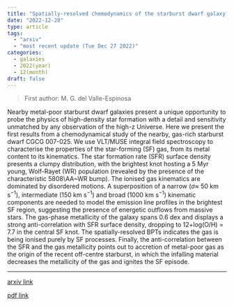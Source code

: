 ```yaml
---
title: "Spatially-resolved chemodynamics of the starburst dwarf galaxy CGCG 007-025: Evidence for recent accretion of metal-poor gas"
date: "2022-12-20"
type: article
tags:
  - "arxiv"
  - "most recent update (Tue Dec 27 2022)"
categories:
  - galaxies
  - 2022(year)
  - 12(month)
draft: false
---
```


> First author: M. G. del Valle-Espinosa

 Nearby metal-poor starburst dwarf galaxies present a unique opportunity to
probe the physics of high-density star formation with a detail and sensitivity
unmatched by any observation of the high-z Universe. Here we present the first
results from a chemodynamical study of the nearby, gas-rich starburst dwarf
CGCG 007-025. We use VLT/MUSE integral field spectroscopy to characterise the
properties of the star-forming (SF) gas, from its metal content to its
kinematics. The star formation rate (SFR) surface density presents a clumpy
distribution, with the brightest knot hosting a 5 Myr young, Wolf-Rayet (WR)
population (revealed by the presence of the characteristic 5808\AA~WR bump).
The ionised gas kinematics are dominated by disordered motions. A superposition
of a narrow ($\sigma \approx$ 50 km s$^{-1}$), intermediate (150 km s$^{-1}$)
and broad (1000 km s$^{-1}$) kinematic components are needed to model the
emission line profiles in the brightest SF region, suggesting the presence of
energetic outflows from massive stars. The gas-phase metallicity of the galaxy
spans 0.6 dex and displays a strong anti-correlation with SFR surface density,
dropping to 12+log(O/H) = 7.7 in the central SF knot. The spatially-resolved
BPTs indicates the gas is being ionised purely by SF processes. Finally, the
anti-correlation between the SFR and the gas metallicity points out to
accretion of metal-poor gas as the origin of the recent off-centre starburst,
in which the infalling material decreases the metallicity of the gas and
ignites the SF episode.

---
[arxiv link](http://arxiv.org/abs/2212.10585v1)

[pdf link](http://arxiv.org/pdf/2212.10585v1)